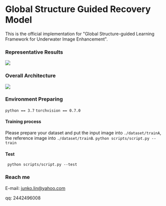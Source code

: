 # Global Structure Guided Recovery Model

This is the official implementation for "Global Structure-guided Learning Framework for Underwater Image Enhancement".

### Representative Results

![](https://raw.githubusercontent.com/runjia0124/GSR-learning/main/archive/display.png)

### Overall Architecture

![](https://raw.githubusercontent.com/runjia0124/GSR-learning/main/archive/pipeline.png)

### Environment Preparing

`python == 3.7`
 `torchvision == 0.7.0`

#### Training process
Please prepare your dataset and put the input image into `./dataset/trainA`, the reference image into `./dataset/trainB`.
`python scripts/script.py --train`

#### Test

` python scripts/script.py --test`

### Reach me

E-mail: junko.lin@yahoo.com

qq: 2442496008
